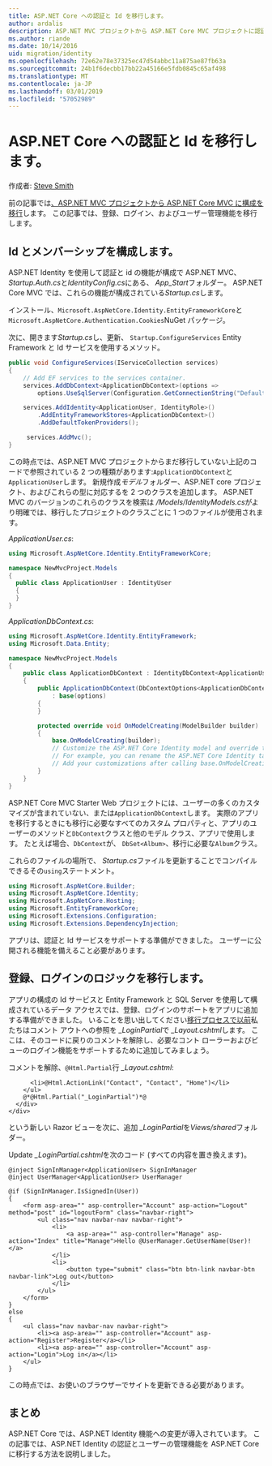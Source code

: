```yaml
---
title: ASP.NET Core への認証と Id を移行します。
author: ardalis
description: ASP.NET MVC プロジェクトから ASP.NET Core MVC プロジェクトに認証と id を移行する方法について説明します。
ms.author: riande
ms.date: 10/14/2016
uid: migration/identity
ms.openlocfilehash: 72e62e78e37325ec47d54abbc11a875ae87fb63a
ms.sourcegitcommit: 24b1f6decbb17bb22a45166e5fdb0845c65af498
ms.translationtype: MT
ms.contentlocale: ja-JP
ms.lasthandoff: 03/01/2019
ms.locfileid: "57052989"
---
```

# <a name="migrate-authentication-and-identity-to-aspnet-core"></a>ASP.NET Core への認証と Id を移行します。

作成者: [Steve Smith](https://ardalis.com/)

前の記事では[、ASP.NET MVC プロジェクトから ASP.NET Core MVC に構成を移行](xref:migration/configuration)します。 この記事では、登録、ログイン、およびユーザー管理機能を移行します。

## <a name="configure-identity-and-membership"></a>Id とメンバーシップを構成します。

ASP.NET Identity を使用して認証と id の機能が構成で ASP.NET MVC、 *Startup.Auth.cs*と*IdentityConfig.cs*にある、 *App_Start*フォルダー。 ASP.NET Core MVC では、これらの機能が構成されている*Startup.cs*します。

インストール、`Microsoft.AspNetCore.Identity.EntityFrameworkCore`と`Microsoft.AspNetCore.Authentication.Cookies`NuGet パッケージ。

次に、開きます*Startup.cs*し、更新、 `Startup.ConfigureServices` Entity Framework と Id サービスを使用するメソッド。

```csharp
public void ConfigureServices(IServiceCollection services)
{
    // Add EF services to the services container.
    services.AddDbContext<ApplicationDbContext>(options =>
        options.UseSqlServer(Configuration.GetConnectionString("DefaultConnection")));

    services.AddIdentity<ApplicationUser, IdentityRole>()
        .AddEntityFrameworkStores<ApplicationDbContext>()
        .AddDefaultTokenProviders();

     services.AddMvc();
}
```

この時点では、ASP.NET MVC プロジェクトからまだ移行していない上記のコードで参照されている 2 つの種類があります:`ApplicationDbContext`と`ApplicationUser`します。 新規作成*モデル*フォルダー、ASP.NET core プロジェクト、およびこれらの型に対応するを 2 つのクラスを追加します。 ASP.NET MVC のバージョンのこれらのクラスを検索は */Models/IdentityModels.cs*がより明確では、移行したプロジェクトのクラスごとに 1 つのファイルが使用されます。

*ApplicationUser.cs*:

```csharp
using Microsoft.AspNetCore.Identity.EntityFrameworkCore;

namespace NewMvcProject.Models
{
  public class ApplicationUser : IdentityUser
  {
  }
}
```

*ApplicationDbContext.cs*:

```csharp
using Microsoft.AspNetCore.Identity.EntityFramework;
using Microsoft.Data.Entity;

namespace NewMvcProject.Models
{
    public class ApplicationDbContext : IdentityDbContext<ApplicationUser>
    {
        public ApplicationDbContext(DbContextOptions<ApplicationDbContext> options)
            : base(options)
        {
        }

        protected override void OnModelCreating(ModelBuilder builder)
        {
            base.OnModelCreating(builder);
            // Customize the ASP.NET Core Identity model and override the defaults if needed.
            // For example, you can rename the ASP.NET Core Identity table names and more.
            // Add your customizations after calling base.OnModelCreating(builder);
        }
    }
}
```

ASP.NET Core MVC Starter Web プロジェクトには、ユーザーの多くのカスタマイズが含まれていない、または`ApplicationDbContext`します。 実際のアプリを移行するときにも移行に必要なすべてのカスタム プロパティと、アプリのユーザーのメソッドと`DbContext`クラスと他のモデル クラス、アプリで使用します。 たとえば場合、`DbContext`が、 `DbSet<Album>`、移行に必要な`Album`クラス。

これらのファイルの場所で、 *Startup.cs*ファイルを更新することでコンパイルできるその`using`ステートメント。

```csharp
using Microsoft.AspNetCore.Builder;
using Microsoft.AspNetCore.Identity;
using Microsoft.AspNetCore.Hosting;
using Microsoft.EntityFrameworkCore;
using Microsoft.Extensions.Configuration;
using Microsoft.Extensions.DependencyInjection;
```

アプリは、認証と Id サービスをサポートする準備ができました。 ユーザーに公開される機能を備えること必要があります。

## <a name="migrate-registration-and-login-logic"></a>登録、ログインのロジックを移行します。

アプリの構成の Id サービスと Entity Framework と SQL Server を使用して構成されているデータ アクセスでは、登録、ログインのサポートをアプリに追加する準備ができました。 いることを思い出してください[移行プロセスで以前](xref:migration/mvc#migrate-the-layout-file)私たちはコメント アウトへの参照を *_LoginPartial*で *_Layout.cshtml*します。 ここは、そのコードに戻りのコメントを解除し、必要なコント ローラーおよびビューのログイン機能をサポートするために追加してみましょう。

コメントを解除、`@Html.Partial`行 *_Layout.cshtml*:

```cshtml
      <li>@Html.ActionLink("Contact", "Contact", "Home")</li>
    </ul>
    @*@Html.Partial("_LoginPartial")*@
  </div>
</div>
```

という新しい Razor ビューを次に、追加 *_LoginPartial*を*Views/shared*フォルダー。

Update *_LoginPartial.cshtml*を次のコード (すべての内容を置き換えます)。

```cshtml
@inject SignInManager<ApplicationUser> SignInManager
@inject UserManager<ApplicationUser> UserManager

@if (SignInManager.IsSignedIn(User))
{
    <form asp-area="" asp-controller="Account" asp-action="Logout" method="post" id="logoutForm" class="navbar-right">
        <ul class="nav navbar-nav navbar-right">
            <li>
                <a asp-area="" asp-controller="Manage" asp-action="Index" title="Manage">Hello @UserManager.GetUserName(User)!</a>
            </li>
            <li>
                <button type="submit" class="btn btn-link navbar-btn navbar-link">Log out</button>
            </li>
        </ul>
    </form>
}
else
{
    <ul class="nav navbar-nav navbar-right">
        <li><a asp-area="" asp-controller="Account" asp-action="Register">Register</a></li>
        <li><a asp-area="" asp-controller="Account" asp-action="Login">Log in</a></li>
    </ul>
}
```

この時点では、お使いのブラウザーでサイトを更新できる必要があります。

## <a name="summary"></a>まとめ

ASP.NET Core では、ASP.NET Identity 機能への変更が導入されています。 この記事では、ASP.NET Identity の認証とユーザーの管理機能を ASP.NET Core に移行する方法を説明しました。

